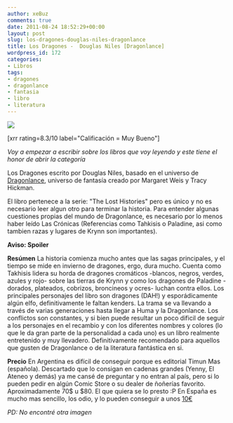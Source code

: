 ```yaml
---
author: xeBuz
comments: true
date: 2011-08-24 18:52:29+00:00
layout: post
slug: los-dragones-douglas-niles-dragonlance
title: Los Dragones -  Douglas Niles [Dragonlance]
wordpress_id: 172
categories:
- Libros
tags:
- dragones
- dragonlance
- fantasia
- libro
- literatura
---
```


[![](http://blog.jesusroldan.com/wp-content/uploads/2011/08/Dragons-Dragonlance.jpg)](http://blog.jesusroldan.com/wp-content/uploads/2011/08/Dragons-Dragonlance.jpg)




[xrr rating=8.3/10 label="Calificación = Muy Bueno"]


_Voy a empezar a escribir sobre los libros que voy leyendo y este tiene el honor de abrir la categoría_

Los Dragones escrito por Douglas Niles, basado en el universo de [Dragonlance](http://es.wikipedia.org/wiki/Dragonlance), universo de fantasía creado por Margaret Weis y Tracy Hickman.
<!-- more -->
El libro pertenece a la serie: "The Lost Histories" pero es único y no es necesario leer algun otro para terminar la historia. Para entender algunas cuestiones propias del mundo de Dragonlance, es necesario por lo menos haber leído Las Crónicas (Referencias como Tahkisis o Paladine, asi como tambien razas y lugares de Krynn son importantes).

**Aviso: Spoiler**

**Resúmen**
La historia comienza mucho antes que las sagas principales, y el tiempo se mide en invierno de dragones, ergo, dura mucho. Cuenta como Takhisis lidera su horda de dragones cromáticos -blancos, negros, verdes, azules y rojo- sobre las tierras de Krynn y como los dragones de Paladine -dorados, plateados, cobrizos, broncineos y ocres- luchan contra ellos.
Los principales personajes del libro son dragones (DAH!) y esporádicamente algún elfo, definitivamente le faltan kenders. La trama se va llevando a través de varias generaciones hasta llegar a Huma y la Dragonlance. Los conflictos son constantes, y si bien puede resultar un poco dificil de seguir a los personajes en el recambio y con los diferentes nombres y colores (lo que le da gran parte de la personalidad a cada uno) es un libro realmente entretenido y muy llevadero.
Definitivamente recomendado para aquellos que gusten de Dragonlance o de la literatura fantástica en si.

**Precio**
En Argentina es difícil de conseguir porque es editorial Timun Mas (española). Descartado que lo consigan en cadenas grandes (Yenny, El Ateneo y demás) ya me cansé de preguntar y no entran al país,  pero si lo pueden pedir en algún Comic Store o su dealer de ñoñerías favorito. Aproximadamente 70$ u $80. El que quiera se lo presto :P
En España es mucho mas sencillo, los odio, y lo pueden conseguir a unos [10€](http://libros.fnac.es/a11527/Douglas-Niles-Los-dragones?PID=5&Mn=-1&Ra=-1&To=0&Nu=8&Fr=0)


_PD: No encontré otra imagen_
